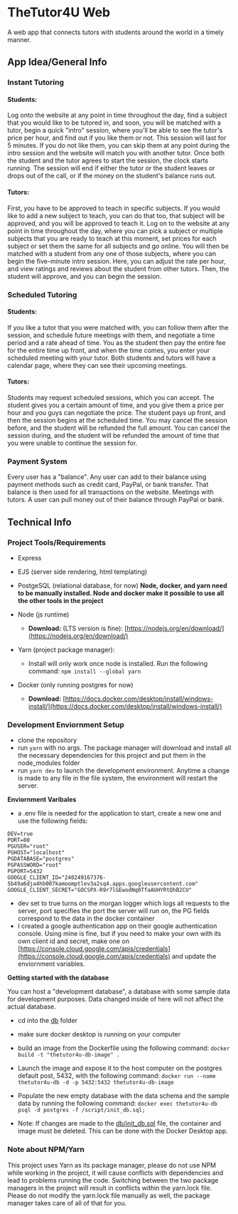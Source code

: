 # TheTutor4U Web

A web app that connects tutors with students around the world in a timely manner.

## App Idea/General Info

### **Instant Tutoring**

#### **Students:**

Log onto the website at any point in time throughout the day, find a subject that you would like to be tutored in, and soon, you will be matched with a tutor, begin a quick "intro" session, where you'll be able to see the tutor's price per hour, and find out if you like them or not. This session will last for 5 minutes. If you do not like them, you can skip them at any point during the intro session and the website will match you with another tutor. Once both the student and the tutor agrees to start the session, the clock starts running. The session will end if either the tutor or the student leaves or drops out of the call, or if the money on the student's balance runs out.

#### **Tutors:**

First, you have to be approved to teach in specific subjects. If you would like to add a new subject to teach, you can do that too, that subject will be approved, and you will be approved to teach it. Log on to the website at any point in time throughout the day, where you can pick a subject or multiple subjects that you are ready to teach at this moment, set prices for each subject or set them the same for all subjects and go online. You will then be matched with a student from any one of those subjects, where you can begin the five-minute intro session. Here, you can adjust the rate per hour, and view ratings and reviews about the student from other tutors. Then, the student will approve, and you can begin the session.

### **Scheduled Tutoring**

#### **Students:**

If you like a tutor that you were matched with, you can follow them after the session, and schedule future meetings with them, and negotiate a time period and a rate ahead of time. You as the student then pay the entire fee for the entire time up front, and when the time comes, you enter your scheduled meeting with your tutor. Both students and tutors will have a calendar page, where they can see their upcoming meetings.

#### **Tutors:**

Students may request scheduled sessions, which you can accept. The student gives you a certain amount of time, and you give them a price per hour and you guys can negotiate the price. The student pays up front, and then the session begins at the scheduled time. You may cancel the session before, and the student will be refunded the full amount. You can cancel the session during, and the student will be refunded the amount of time that you were unable to continue the session for.

### **Payment System**

Every user has a "balance". Any user can add to their balance using payment methods such as credit card, PayPal, or bank transfer. That balance is then used for all transactions on the website. Meetings with tutors. A user can pull money out of their balance through PayPal or bank.

## Technical Info

### **Project Tools/Requirements**

-   Express
-   EJS (server side rendering, html templating)
-   PostgeSQL (relational database, for now)
    **Node, docker, and yarn need to be manually installed. Node and docker make it possible to use all the other tools in the project**

-   Node (js runtime)
    -   **Download:** (LTS version is fine): [https://nodejs.org/en/download/](https://nodejs.org/en/download/)
-   Yarn (project package manager):
    -   Install will only work once node is installed. Run the following command: `npm install --global yarn`
-   Docker (only running postgres for now)
    -   **Download:** [https://docs.docker.com/desktop/install/windows-install/](https://docs.docker.com/desktop/install/windows-install/)

### **Development Enviornment Setup**

-   clone the repository
-   run `yarn` with no args. The package manager will download and install all the necessary dependencies for this project and put them in the node_modules folder
-   run `yarn dev` to launch the development environment. Anytime a change is made to any file in the file system, the environment will restart the server.

**Enviornment Varibales**

-   a .env file is needed for the application to start, create a new one and use the following fields:

```
DEV=true
PORT=80
PGUSER="root"
PGHOST="localhost"
PGDATABASE="postgres"
PGPASSWORD="root"
PGPORT=5432
GOOGLE_CLIENT_ID="240249167376-5b49a6dja4hb007kamoomptlev3a2sq4.apps.googleusercontent.com"
GOOGLE_CLIENT_SECRET="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"
```

-   dev set to true turns on the morgan logger which logs all requests to the server, port specifies the port the server will run on, the PG fields correspond to the data in the docker container
-   I created a google authentication app on their google authentication console. Using mine is fine, but if you need to make your own with its own client id and secret, make one on [https://console.cloud.google.com/apis/credentials](https://console.cloud.google.com/apis/credentials) and update the enviornment variables.

**Getting started with the database**

You can host a "development database", a database with some sample data for development purposes. Data changed inside of here will not affect the actual database.

-   cd into the [db](./db/) folder

-   make sure docker desktop is running on your computer

-   build an image from the Dockerfile using the following command: `docker build -t "thetutor4u-db-image" .`

-   Launch the image and expose it to the host computer on the postgres default post, 5432, with the following command: `docker run --name thetutor4u-db -d -p 5432:5432 thetutor4u-db-image`

-   Populate the new empty database with the data schema and the sample data by running the following command: `docker exec thetutor4u-db psql -d postgres -f /script/init_db.sql;`
-   Note: If changes are made to the [db/init_db.sql](db/init_db.sql) file, the container and image must be deleted. This can be done with the Docker Desktop app.

### Note about NPM/Yarn

This project uses Yarn as its package manager, please do not use NPM while working in the project, it will cause conflicts with dependencies and lead to problems running the code. Switching between the two package managers in the project will result in conflicts within the yarn.lock file. Please do not modify the yarn.lock file manually as well, the package manager takes care of all of that for you.
